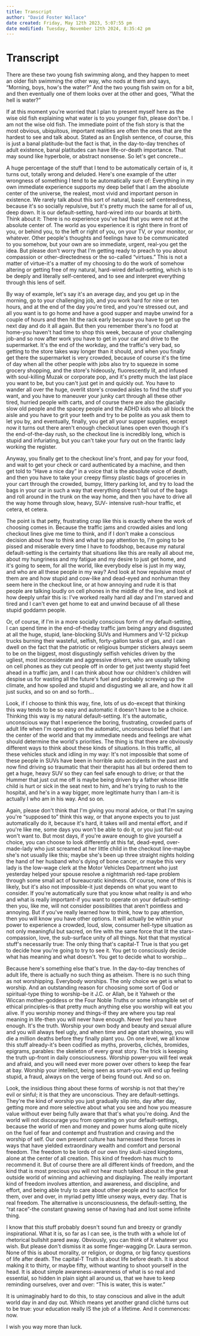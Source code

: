 ```yaml
---
title: Transcript
author: "David Foster Wallace"
date created: Friday, May 12th 2023, 5:07:55 pm
date modified: Tuesday, November 12th 2024, 8:35:42 pm
---
```


# Transcript

There are these two young fish swimming along, and they happen to meet an older fish swimming the other way, who nods at them and says, “Morning, boys, how's the water?” And the two young fish swim on for a bit, and then eventually one of them looks over at the other and goes, “What the hell is water?”

If at this moment you're worried that I plan to present myself here as the wise old fish explaining what water is to you younger fish, please don't be. I am not the wise old fish. The immediate point of the fish story is that the most obvious, ubiquitous, important realities are often the ones that are the hardest to see and talk about. Stated as an English sentence, of course, this is just a banal platitude-but the fact is that, in the day-to-day trenches of adult existence, banal platitudes can have life-or-death importance. That may sound like hyperbole, or abstract nonsense. So let's get concrete…

A huge percentage of the stuff that I tend to be automatically certain of is, it turns out, totally wrong and deluded. Here's one example of the utter wrongness of something I tend to be automatically sure of: Everything in my own immediate experience supports my deep belief that I am the absolute center of the universe, the realest, most vivid and important person in existence. We rarely talk about this sort of natural, basic self centeredness, because it's so socially repulsive, but it's pretty much the same for all of us, deep down. It is our default-setting, hard-wired into our boards at birth. Think about it: There is no experience you've had that you were not at the absolute center of. The world as you experience it is right there in front of you, or behind you, to the left or right of you, on your TV, or your monitor, or whatever. Other people's thoughts and feelings have to be communicated to you somehow, but your own are so immediate, urgent, real-you get the idea. But please don't worry that I'm getting ready to preach to you about compassion or other-directedness or the so-called “virtues.” This is not a matter of virtue-it's a matter of my choosing to do the work of somehow altering or getting free of my natural, hard-wired default-setting, which is to be deeply and literally self-centered, and to see and interpret everything through this lens of self.

By way of example, let's say it's an average day, and you get up in the morning, go to your challenging job, and you work hard for nine or ten hours, and at the end of the day you're tired, and you're stressed out, and all you want is to go home and have a good supper and maybe unwind for a couple of hours and then hit the rack early because you have to get up the next day and do it all again. But then you remember there's no food at home-you haven't had time to shop this week, because of your challenging job-and so now after work you have to get in your car and drive to the supermarket. It's the end of the workday, and the traffic's very bad, so getting to the store takes way longer than it should, and when you finally get there the supermarket is very crowded, because of course it's the time of day when all the other people with jobs also try to squeeze in some grocery shopping, and the store's hideously, fluorescently lit, and infused with soul-killing Muzak or corporate pop, and it's pretty much the last place you want to be, but you can't just get in and quickly out. You have to wander all over the huge, overlit store's crowded aisles to find the stuff you want, and you have to maneuver your junky cart through all these other tired, hurried people with carts, and of course there are also the glacially slow old people and the spacey people and the ADHD kids who all block the aisle and you have to grit your teeth and try to be polite as you ask them to let you by, and eventually, finally, you get all your supper supplies, except now it turns out there aren't enough checkout lanes open even though it's the end-of-the-day rush, so the checkout line is incredibly long, which is stupid and infuriating, but you can't take your fury out on the frantic lady working the register.

Anyway, you finally get to the checkout line's front, and pay for your food, and wait to get your check or card authenticated by a machine, and then get told to “Have a nice day” in a voice that is the absolute voice of death, and then you have to take your creepy flimsy plastic bags of groceries in your cart through the crowded, bumpy, littery parking lot, and try to load the bags in your car in such a way that everything doesn't fall out of the bags and roll around in the trunk on the way home, and then you have to drive all the way home through slow, heavy, SUV- intensive rush-hour traffic, et cetera, et cetera.

The point is that petty, frustrating crap like this is exactly where the work of choosing comes in. Because the traffic jams and crowded aisles and long checkout lines give me time to think, and if I don't make a conscious decision about how to think and what to pay attention to, I'm going to be pissed and miserable every time I have to foodshop, because my natural default-setting is the certainty that situations like this are really all about me, about my hungriness and my fatigue and my desire to just get home, and it's going to seem, for all the world, like everybody else is just in my way, and who are all these people in my way? And look at how repulsive most of them are and how stupid and cow-like and dead-eyed and nonhuman they seem here in the checkout line, or at how annoying and rude it is that people are talking loudly on cell phones in the middle of the line, and look at how deeply unfair this is: I've worked really hard all day and I'm starved and tired and I can't even get home to eat and unwind because of all these stupid goddamn people.

Or, of course, if I'm in a more socially conscious form of my default-setting, I can spend time in the end-of-theday traffic jam being angry and disgusted at all the huge, stupid, lane-blocking SUVs and Hummers and V-12 pickup trucks burning their wasteful, selfish, forty-gallon tanks of gas, and I can dwell on the fact that the patriotic or religious bumper stickers always seem to be on the biggest, most disgustingly selfish vehicles driven by the ugliest, most inconsiderate and aggressive drivers, who are usually talking on cell phones as they cut people off in order to get just twenty stupid feet ahead in a traffic jam, and I can think about how our children's children will despise us for wasting all the future's fuel and probably screwing up the climate, and how spoiled and stupid and disgusting we all are, and how it all just sucks, and so on and so forth…

Look, if I choose to think this way, fine, lots of us do-except that thinking this way tends to be so easy and automatic it doesn't have to be a choice. Thinking this way is my natural default-setting. It's the automatic, unconscious way that I experience the boring, frustrating, crowded parts of adult life when I'm operating on the automatic, unconscious belief that I am the center of the world and that my immediate needs and feelings are what should determine the world's priorities. The thing is that there are obviously different ways to think about these kinds of situations. In this traffic, all these vehicles stuck and idling in my way: It's not impossible that some of these people in SUVs have been in horrible auto accidents in the past and now find driving so traumatic that their therapist has all but ordered them to get a huge, heavy SUV so they can feel safe enough to drive; or that the Hummer that just cut me off is maybe being driven by a father whose little child is hurt or sick in the seat next to him, and he's trying to rush to the hospital, and he's in a way bigger, more legitimate hurry than I am-it is actually I who am in his way. And so on.

Again, please don't think that I'm giving you moral advice, or that I'm saying you're “supposed to” think this way, or that anyone expects you to just automatically do it, because it's hard, it takes will and mental effort, and if you're like me, some days you won't be able to do it, or you just flat-out won't want to. But most days, if you're aware enough to give yourself a choice, you can choose to look differently at this fat, dead-eyed, over-made-lady who just screamed at her little child in the checkout line-maybe she's not usually like this; maybe she's been up three straight nights holding the hand of her husband who's dying of bone cancer, or maybe this very lady is the low-wage clerk at the Motor Vehicles Department who just yesterday helped your spouse resolve a nightmarish red-tape problem through some small act of bureaucratic kindness. Of course, none of this is likely, but it's also not impossible-it just depends on what you want to consider. If you're automatically sure that you know what reality is and who and what is really important-if you want to operate on your default-setting-then you, like me, will not consider possibilities that aren't pointless and annoying. But if you've really learned how to think, how to pay attention, then you will know you have other options. It will actually be within your power to experience a crowded, loud, slow, consumer hell-type situation as not only meaningful but sacred, on fire with the same force that lit the stars-compassion, love, the sub-surface unity of all things. Not that that mystical stuff's necessarily true: The only thing that's capital-T True is that you get to decide how you're going to try to see it. You get to consciously decide what has meaning and what doesn't. You get to decide what to worship…

Because here's something else that's true. In the day-to-day trenches of adult life, there is actually no such thing as atheism. There is no such thing as not worshipping. Everybody worships. The only choice we get is what to worship. And an outstanding reason for choosing some sort of God or spiritual-type thing to worship-be it J.C. or Allah, be it Yahweh or the Wiccan mother-goddess or the Four Noble Truths or some infrangible set of ethical principles-is that pretty much anything else you worship will eat you alive. If you worship money and things-if they are where you tap real meaning in life-then you will never have enough. Never feel you have enough. It's the truth. Worship your own body and beauty and sexual allure and you will always feel ugly, and when time and age start showing, you will die a million deaths before they finally plant you. On one level, we all know this stuff already-it's been codified as myths, proverbs, clichés, bromides, epigrams, parables: the skeleton of every great story. The trick is keeping the truth up-front in daily consciousness. Worship power-you will feel weak and afraid, and you will need ever more power over others to keep the fear at bay. Worship your intellect, being seen as smart-you will end up feeling stupid, a fraud, always on the verge of being found out. And so on.

Look, the insidious thing about these forms of worship is not that they're evil or sinful; it is that they are unconscious. They are default-settings. They're the kind of worship you just gradually slip into, day after day, getting more and more selective about what you see and how you measure value without ever being fully aware that that's what you're doing. And the world will not discourage you from operating on your default-settings, because the world of men and money and power hums along quite nicely on the fuel of fear and contempt and frustration and craving and the worship of self. Our own present culture has harnessed these forces in ways that have yielded extraordinary wealth and comfort and personal freedom. The freedom to be lords of our own tiny skull-sized kingdoms, alone at the center of all creation. This kind of freedom has much to recommend it. But of course there are all different kinds of freedom, and the kind that is most precious you will not hear much talked about in the great outside world of winning and achieving and displaying. The really important kind of freedom involves attention, and awareness, and discipline, and effort, and being able truly to care about other people and to sacrifice for them, over and over, in myriad petty little unsexy ways, every day. That is real freedom. The alternative is unconsciousness, the default-setting, the “rat race”-the constant gnawing sense of having had and lost some infinite thing.

I know that this stuff probably doesn't sound fun and breezy or grandly inspirational. What it is, so far as I can see, is the truth with a whole lot of rhetorical bullshit pared away. Obviously, you can think of it whatever you wish. But please don't dismiss it as some finger-wagging Dr. Laura sermon. None of this is about morality, or religion, or dogma, or big fancy questions of life after death. The capital-T Truth is about life before death. It is about making it to thirty, or maybe fifty, without wanting to shoot yourself in the head. It is about simple awareness-awareness of what is so real and essential, so hidden in plain sight all around us, that we have to keep reminding ourselves, over and over: “This is water, this is water.”

It is unimaginably hard to do this, to stay conscious and alive in the adult world day in and day out. Which means yet another grand cliché turns out to be true: your education really IS the job of a lifetime. And it commences: now.

I wish you way more than luck.
